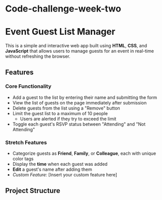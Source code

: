 # Code-challenge-week-two
# Event Guest List Manager

This is a simple and interactive web app built using **HTML**, **CSS**, and **JavaScript** that allows users to manage guests for an event in real-time without refreshing the browser.

## Features

### Core Functionality
- Add a guest to the list by entering their name and submitting the form
- View the list of guests on the page immediately after submission
- Delete guests from the list using a "Remove" button
- Limit the guest list to a maximum of 10 people
  - Users are alerted if they try to exceed the limit
- Toggle each guest's RSVP status between "Attending" and "Not Attending"

###  Stretch Features
- Categorize guests as **Friend**, **Family**, or **Colleague**, each with unique color tags
- Display the **time** when each guest was added
- **Edit** a guest's name after adding them
-  *Custom Feature:* [Insert your custom feature here]

## Project Structure


